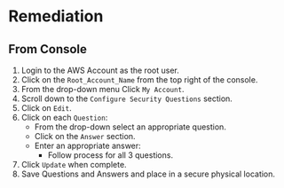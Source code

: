 # Remediation

## From Console

1. Login to the AWS Account as the root user.
2. Click on the `Root_Account_Name` from the top right of the console.
3. From the drop-down menu Click `My Account`.
4. Scroll down to the `Configure Security Questions` section.
5. Click on `Edit`.
6. Click on each `Question`:
    - From the drop-down select an appropriate question.
    - Click on the `Answer` section.
    - Enter an appropriate answer:
        - Follow process for all 3 questions.
7. Click `Update` when complete.
8. Save Questions and Answers and place in a secure physical location.
